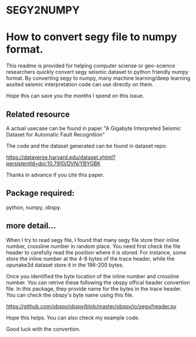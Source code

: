 # SEGY2NUMPY
# How to convert segy file to numpy format.

This readme is provided for helping computer sciense or geo-science researchers quickly convert segy seismic dataset to python friendly numpy format. By converting segy to numpy, many machine learning/deep learning assited seismic interpretation code can use directly on them.

Hope this can save you the months I spend on this issue. 

## Related resource
A actual usecase can be found in paper "A Gigabyte Interpreted Seismic Dataset for Automatic Fault Recognition"

The code and the dataset generated can be found in dataset repo: 

https://dataverse.harvard.edu/dataset.xhtml?persistentId=doi:10.7910/DVN/YBYGBK

Thanks in advance if you cite this paper.

## Package required:
python,
numpy,
obspy.

## more detail...
When I try to read segy file, I found that many segy file store their inline number, crossline number in random place. You need first check the file header to carefully read the position where it is stored. For instance, some store the inline number at the 4-8 bytes of the trace header, while the opunake3d dataset store it in the 196-200 bytes.

Once you identified the byte location of the inline number and crossline number. You can retrive these following the obspy offical header convertion file. In this package, they provide name for the bytes in the trace header. You can check the obspy's byte name using this file.

https://github.com/obspy/obspy/blob/master/obspy/io/segy/header.py

Hope this helps. 
You can also check my example code. 

Good luck with the convertion.
